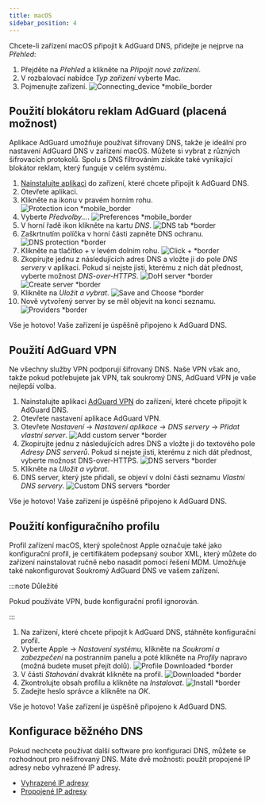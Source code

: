 ```yaml
---
title: macOS
sidebar_position: 4
---
```


Chcete-li zařízení macOS připojit k AdGuard DNS, přidejte je nejprve na _Přehled_:

1. Přejděte na _Přehled_ a klikněte na _Připojit nové zařízení_.
2. V rozbalovací nabídce _Typ zařízení_ vyberte Mac.
3. Pojmenujte zařízení.
   ![Connecting_device \*mobile_border](https://cdn.adtidy.org/content/kb/dns/private/new_dns/connect/mac_ab/choose_mac.png)

## Použití blokátoru reklam AdGuard (placená možnost)

Aplikace AdGuard umožňuje používat šifrovaný DNS, takže je ideální pro nastavení AdGuard DNS v zařízení macOS. Můžete si vybrat z různých šifrovacích protokolů. Spolu s DNS filtrováním získáte také vynikající blokátor reklam, který funguje v celém systému.

1. [Nainstalujte aplikaci](https://adguard.com/adguard-mac/overview.html) do zařízení, které chcete připojit k AdGuard DNS.
2. Otevřete aplikaci.
3. Klikněte na ikonu v pravém horním rohu.
   ![Protection icon \*mobile_border](https://cdn.adtidy.org/content/kb/dns/private/new_dns/connect/mac_ab/mac_step3.png)
4. Vyberte _Předvolby..._.
   ![Preferences \*mobile_border](https://cdn.adtidy.org/content/kb/dns/private/new_dns/connect/mac_ab/mac_step4.png)
5. V horní řadě ikon klikněte na kartu _DNS_.
   ![DNS tab \*border](https://cdn.adtidy.org/content/kb/dns/private/new_dns/connect/mac_ab/mac_step5.png)
6. Zaškrtnutím políčka v horní části zapněte DNS ochranu.
   ![DNS protection \*border](https://cdn.adtidy.org/content/kb/dns/private/new_dns/connect/mac_ab/mac_step6.png)
7. Klikněte na tlačítko _+_ v levém dolním rohu.
   ![Click + \*border](https://cdn.adtidy.org/content/kb/dns/private/new_dns/connect/mac_ab/mac_step7.png)
8. Zkopírujte jednu z následujících adres DNS a vložte ji do pole _DNS servery_ v aplikaci. Pokud si nejste jisti, kterému z nich dát přednost, vyberte možnost _DNS-over-HTTPS_.
   ![DoH server \*border](https://cdn.adtidy.org/content/kb/dns/private/new_dns/connect/mac_ab/mac_step8_1.png)
   ![Create server \*border](https://cdn.adtidy.org/content/kb/dns/private/new_dns/connect/mac_ab/mac_step8_2.png)
9. Klikněte na _Uložit a vybrat_.
   ![Save and Choose \*border](https://cdn.adtidy.org/content/kb/dns/private/new_dns/connect/mac_ab/mac_step9.png)
10. Nově vytvořený server by se měl objevit na konci seznamu.
    ![Providers \*border](https://cdn.adtidy.org/content/kb/dns/private/new_dns/connect/mac_ab/mac_step10.png)

Vše je hotovo! Vaše zařízení je úspěšně připojeno k AdGuard DNS.

## Použití AdGuard VPN

Ne všechny služby VPN podporují šifrovaný DNS. Naše VPN však ano, takže pokud potřebujete jak VPN, tak soukromý DNS, AdGuard VPN je vaše nejlepší volba.

1. Nainstalujte aplikaci [AdGuard VPN](https://adguard-vpn.com/mac/overview.html) do zařízení, které chcete připojit k AdGuard DNS.
2. Otevřete nastavení aplikace AdGuard VPN.
3. Otevřete _Nastavení_ → _Nastavení aplikace_ → _DNS servery_ → _Přidat vlastní server_.
   ![Add custom server \*border](https://cdn.adtidy.org/content/kb/dns/private/new_dns/connect/mac_vpn/mac_step3.png)
4. Zkopírujte jednu z následujících adres DNS a vložte ji do textového pole _Adresy DNS serverů_. Pokud si nejste jisti, kterému z nich dát přednost, vyberte možnost DNS-over-HTTPS.
   ![DNS servers \*border](https://cdn.adtidy.org/content/kb/dns/private/new_dns/connect/mac_vpn/mac_step4.png)
5. Klikněte na _Uložit a vybrat_.
6. DNS server, který jste přidali, se objeví v dolní části seznamu _Vlastní DNS servery_.
   ![Custom DNS servers \*border](https://cdn.adtidy.org/content/kb/dns/private/new_dns/connect/mac_vpn/mac_step6.png)

Vše je hotovo! Vaše zařízení je úspěšně připojeno k AdGuard DNS.

## Použití konfiguračního profilu

Profil zařízení macOS, který společnost Apple označuje také jako konfigurační profil, je certifikátem podepsaný soubor XML, který můžete do zařízení nainstalovat ručně nebo nasadit pomocí řešení MDM. Umožňuje také nakonfigurovat Soukromý AdGuard DNS ve vašem zařízení.

:::note Důležité

Pokud používáte VPN, bude konfigurační profil ignorován.

:::

1. Na zařízení, které chcete připojit k AdGuard DNS, stáhněte konfigurační profil.
2. Vyberte Apple → _Nastavení systému,_ klikněte na _Soukromí a zabezpečení_ na postranním panelu a poté klikněte na _Profily_ napravo (možná budete muset přejít dolů).
   ![Profile Downloaded \*border](https://cdn.adtidy.org/content/kb/dns/private/new_dns/connect/mac_profile/mac_step2.png)
3. V části _Stahování_ dvakrát klikněte na profil.
   ![Downloaded \*border](https://cdn.adtidy.org/content/kb/dns/private/new_dns/connect/mac_profile/mac_step3.png)
4. Zkontrolujte obsah profilu a klikněte na _Instalovat_.
   ![Install \*border](https://cdn.adtidy.org/content/kb/dns/private/new_dns/connect/mac_profile/mac_step4.png)
5. Zadejte heslo správce a klikněte na _OK_.

Vše je hotovo! Vaše zařízení je úspěšně připojeno k AdGuard DNS.

## Konfigurace běžného DNS

Pokud nechcete používat další software pro konfiguraci DNS, můžete se rozhodnout pro nešifrovaný DNS. Máte dvě možnosti: použít propojené IP adresy nebo vyhrazené IP adresy.

- [Vyhrazené IP adresy](/private-dns/connect-devices/other-options/dedicated-ip.md)
- [Propojené IP adresy](/private-dns/connect-devices/other-options/linked-ip.md)
